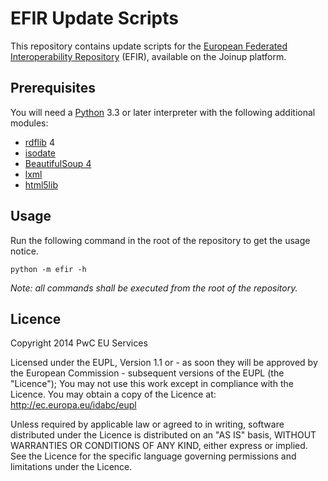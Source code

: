 EFIR Update Scripts
====================

This repository contains update scripts for the
[European Federated Interoperability Repository][EFIR] (EFIR),
available on the Joinup platform.

[EFIR]: https://joinup.ec.europa.eu/catalogue/repository


Prerequisites
--------------

You will need a [Python][] 3.3 or later interpreter with the following
additional modules:

* [rdflib][] 4
* [isodate][]
* [BeautifulSoup 4][]
* [lxml][]
* [html5lib][]

[Python]: http://python.org/
[rdflib]: https://pypi.python.org/pypi/rdflib
[isodate]: https://pypi.python.org/pypi/isodate
[BeautifulSoup 4]: https://pypi.python.org/pypi/beautifulsoup4
[lxml]: https://pypi.python.org/pypi/lxml
[html5lib]: https://pypi.python.org/pypi/html5lib


Usage
------

Run the following command in the root of the repository to get the usage notice.

    python -m efir -h

*Note: all commands shall be executed from the root of the repository.*


Licence
--------

Copyright 2014 PwC EU Services

Licensed under the EUPL, Version 1.1 or - as soon they
will be approved by the European Commission - subsequent
versions of the EUPL (the "Licence");
You may not use this work except in compliance with the
Licence.
You may obtain a copy of the Licence at:
<http://ec.europa.eu/idabc/eupl>

Unless required by applicable law or agreed to in
writing, software distributed under the Licence is
distributed on an "AS IS" basis,
WITHOUT WARRANTIES OR CONDITIONS OF ANY KIND, either
express or implied.
See the Licence for the specific language governing
permissions and limitations under the Licence.
